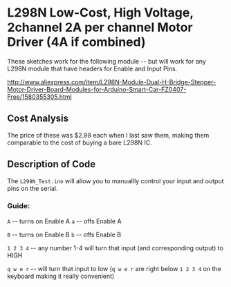 L298N Low-Cost, High Voltage, 2channel 2A per channel Motor Driver (4A if combined)
===== 

These sketches work for the following module -- but will work for any L298N module that have headers for Enable and Input Pins.

http://www.aliexpress.com/item/L298N-Module-Dual-H-Bridge-Stepper-Motor-Driver-Board-Modules-for-Arduino-Smart-Car-FZ0407-Free/1580355305.html


## Cost Analysis

The price of these was $2.98 each when I last saw them, making them comparable to the cost of buying a bare L298N IC.

## Description of Code

The `L298N_Test.ino` will allow you to manuallly control your input and output pins on the serial.

### Guide:

`A` -- turns on Enable A
`a` -- offs Enable A

`B` -- turns on Enable B
`b` -- offs Enable B

`1 2 3 4` --  any number 1-4 will turn that input (and corresponding output) to HIGH

`q w e r` --  will turn that input to low (`q w e r` are right below `1 2 3 4` on the keyboard making it really convenient)


